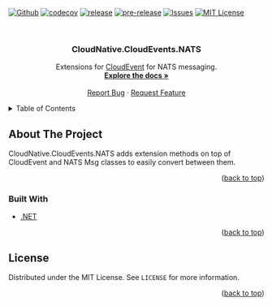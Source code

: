 <div id="top"></div>

[![Github][github-shield]][action-url]
[![codecov][codecov-shield]][codecov-url]
[![release][release-shield]][release-url]
[![pre-release][pre-release-shield]][release-url]
[![Issues][issues-shield]][issues-url]
[![MIT License][license-shield]][license-url]



<!-- PROJECT LOGO -->
<br />
<div align="center">
  <a href="https://github.com/idarb-oss/CloudNative.CloudEvents.NATS">
    <!--<img src="images/logo.png" alt="Logo" width="80" height="80">-->
  </a>

<h3 align="center">CloudNative.CloudEvents.NATS</h3>

  <p align="center">
    Extensions for <a href="https://cloudevents.io/">CloudEvent</a> for NATS messaging.
    <br />
    <a href="https://alinea.idar-oss.com/"><strong>Explore the docs »</strong></a>
    <br />
    <br />
    <!--<a href="https://github.com/idarb-oss/CloudNative.CloudEvents.NATS">View Demo</a>-->
    <a href="https://github.com/idarb-oss/CloudNative.CloudEvents.NATS/issues">Report Bug</a>
    ·
    <a href="https://github.com/idarb-oss/CloudNative.CloudEvents.NATS/issues">Request Feature</a>
  </p>
</div>



<!-- TABLE OF CONTENTS -->
<details>
  <summary>Table of Contents</summary>
  <ol>
    <li>
      <a href="#about-the-project">About The Project</a>
      <ul>
        <li><a href="#built-with">Built With</a></li>
      </ul>
    </li>
    <!--<li>
      <a href="#getting-started">Getting Started</a>
      <ul>
        <li><a href="#prerequisites">Prerequisites</a></li>
        <li><a href="#installation">Installation</a></li>
      </ul>
    </li>-->
    <!--<li><a href="#usage">Usage</a></li>-->
    <!--<li><a href="#roadmap">Roadmap</a></li>-->
    <!--<li><a href="#contributing">Contributing</a></li>-->
    <li><a href="#license">License</a></li>
    <!--<li><a href="#contact">Contact</a></li>-->
    <!--<li><a href="#acknowledgments">Acknowledgments</a></li>-->
  </ol>
</details>



<!-- ABOUT THE PROJECT -->
## About The Project

CloudNative.CloudEvents.NATS adds extension methods on top of CloudEvent and NATS Msg classes to easily convert between them.

<p align="right">(<a href="#top">back to top</a>)</p>



### Built With

* [.NET](https://dotnet.microsoft.com/)

<p align="right">(<a href="#top">back to top</a>)</p>



<!-- GETTING STARTED
## Getting Started

This is an example of how you may give instructions on setting up your project locally.
To get a local copy up and running follow these simple example steps.

### Prerequisites

This is an example of how to list things you need to use the software and how to install them.
* npm
  ```sh
  npm install npm@latest -g
  ```

### Installation

1. Get a free API Key at [https://example.com](https://example.com)
2. Clone the repo
   ```sh
   git clone https://github.com/idarb-oss/CloudNative.CloudEvents.NATS.git
   ```
3. Install NPM packages
   ```sh
   npm install
   ```
4. Enter your API in `config.js`
   ```js
   const API_KEY = 'ENTER YOUR API';
   ```

<p align="right">(<a href="#top">back to top</a>)</p>
 -->


<!-- USAGE EXAMPLES
## Usage

Use this space to show useful examples of how a project can be used. Additional screenshots, code examples and demos work well in this space. You may also link to more resources.

_For more examples, please refer to the [Documentation](https://example.com)_

<p align="right">(<a href="#top">back to top</a>)</p>
-->


<!-- ROADMAP
## Roadmap

- [] Feature 1
- [] Feature 2
- [] Feature 3
    - [] Nested Feature

See the [open issues](https://github.com/idarb-oss/CloudNative.CloudEvents.NATS/issues) for a full list of proposed features (and known issues).

<p align="right">(<a href="#top">back to top</a>)</p>
 -->


<!-- CONTRIBUTING
## Contributing

Contributions are what make the open source community such an amazing place to learn, inspire, and create. Any contributions you make are **greatly appreciated**.

If you have a suggestion that would make this better, please fork the repo and create a pull request. You can also simply open an issue with the tag "enhancement".
Don't forget to give the project a star! Thanks again!

1. Fork the Project
2. Create your Feature Branch (`git checkout -b feature/AmazingFeature`)
3. Commit your Changes (`git commit -m 'Add some AmazingFeature'`)
4. Push to the Branch (`git push origin feature/AmazingFeature`)
5. Open a Pull Request

<p align="right">(<a href="#top">back to top</a>)</p>
 -->


<!-- LICENSE -->
## License

Distributed under the MIT License. See `LICENSE` for more information.

<p align="right">(<a href="#top">back to top</a>)</p>



<!-- CONTACT
## Contact

Your Name - [@twitter_handle](https://twitter.com/twitter_handle) - email@email_client.com

Project Link: [https://github.com/idarb-oss/CloudNative.CloudEvents.NATS](https://github.com/idarb-oss/CloudNative.CloudEvents.NATS)

<p align="right">(<a href="#top">back to top</a>)</p>
-->


<!-- ACKNOWLEDGMENTS
## Acknowledgments

* []()
* []()
* []()

<p align="right">(<a href="#top">back to top</a>)</p>
-->


<!-- MARKDOWN LINKS & IMAGES -->
<!-- https://www.markdownguide.org/basic-syntax/#reference-style-links -->
[stars-url]: https://github.com/idarb-oss/CloudNative.CloudEvents.NATS/stargazers

[issues-shield]: https://img.shields.io/github/issues/idarb-oss/CloudNative.CloudEvents.NATS.svg?style=for-the-badge
[issues-url]: https://github.com/idarb-oss/CloudNative.CloudEvents.NATS/issues

[license-shield]: https://img.shields.io/github/license/idarb-oss/CloudNative.CloudEvents.NATS.svg?style=for-the-badge
[license-url]: https://github.com/idarb-oss/CloudNative.CloudEvents.NATS/blob/master/LICENSE

[codecov-shield]: https://img.shields.io/codecov/c/github/idarb-oss/CloudNative.CloudEvents.NATS/main?style=for-the-badge&token=1TU3O38DYG
[codecov-url]: https://codecov.io/gh/idarb-oss/CloudNative.CloudEvents.NATS

[github-shield]: https://img.shields.io/github/actions/workflow/status/idarb-oss/CloudNative.CloudEvents.NATS/dotnet.yaml?style=for-the-badge
[action-url]: https://github.com/idarb-oss/CloudNative.CloudEvents.NATS/actions/workflows/dotnet.yaml

[release-shield]: https://img.shields.io/github/v/release/idarb-oss/CloudNative.CloudEvents.NATS?include_prereleases&style=for-the-badge
[pre-release-shield]: https://img.shields.io/github/v/release/idarb-oss/CloudNative.CloudEvents.NATS?include_prereleases&label=pre%20release&style=for-the-badge
[release-url]: https://github.com/idarb-oss/CloudNative.CloudEvents.NATS/releases

[product-screenshot]: images/screenshot.png

